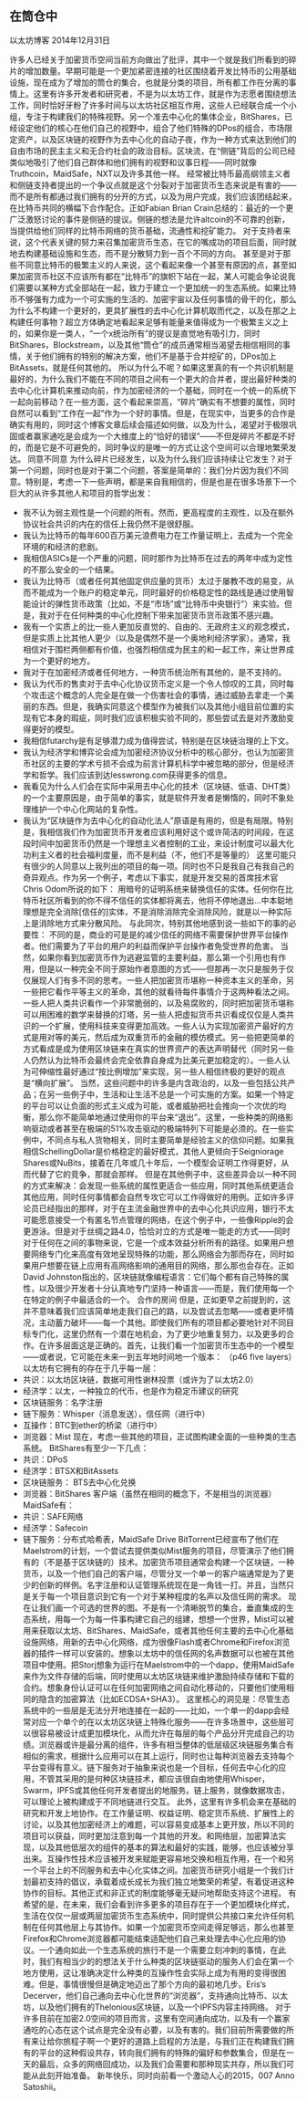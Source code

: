 ## 在筒仓中
以太坊博客
2014年12月31日

许多人已经关于加密货币空间当前方向做出了批评，其中一个就是我们所看到的碎片的增加数量。早期可能是一个更加紧密连接的社区围绕着开发比特币的公用基础设施，现在成为了增加的筒仓的集合，也就是分类的项目，所有都工作在分离的事情上。这里有许多开发者和研究者，不是为以太坊工作，就是作为志愿者围绕想法工作，同时恰好牙粉了许多时间与以太坊社区相互作用，这些人已经联合成一个小组，专注于构建我们的特殊视野。另一个准去中心化的集体企业，BitShares，已经设定他们的核心在他们自己的视野中，组合了他们特殊的DPos的组合，市场限定资产，以及区块链的视野作为去中心化的自动子夜，作为一种方式来达到他们的自由市场的民主主义和无合约社会的政治目标。区块流，在“侧链”背后的公司已经类似地吸引了他们自己群体和他们拥有的视野和议事日程——同时就像Truthcoin，MaidSafe，NXT以及许多其他一样。
经常被比特币最高纲领主义者和侧链支持者提出的一个争议点就是这个分裂对于加密货币生态来说是有害的——而不是所有都通过我们拥有的分开的方式，以及为用户完成，我们应该团结起来，在比特币共同的横幅下合作配合。正如Fabian Brian Crain总结的：最近的一个更广泛激怒讨论的事件是侧链的提议。侧链的想法是允许altcoin的不可靠的创新，当提供给他们同样的比特币网络的货币基础，流通性和挖矿能力。
对于支持者来说，这个代表关键的努力来召集加密货币生态，在它的嘴成功的项目后面，同时就地去构建基础设施和生态，而不是分散努力到一百个不同的方向。
甚至是对于那些不同意比特币的极繁主义的人来说，这个看起来像一个甚至有原因的点，甚至如果加密货币社区不应该所有都在“比特币”的旗帜下站在一起，某人可能会争论说我们需要以某种方式全部站在一起，致力于建立一个更加统一的生态系统。如果比特币不够强有力成为一个可实施的生活的、加密宇宙以及任何事情的骨干的化，那么为什么不构建一个更好的，更具扩展性的去中心化计算机取而代之，以及在那之上构建任何事物？超立方体确定地看起来足够有能量来值得成为一个极繁主义之上的，如果你是一类人，“一个x统治所有”的提议是直觉地有吸引力，同时BitShares，Blockstream，以及其他“筒仓”的成员通常相当渴望去相信相同的事情，关于他们拥有的特别的解决方案，他们不是基于合并挖矿的，DPos加上BitAssets，就是任何其他的。
所以为什么不呢？如果这里真的有一个共识机制是最好的，为什么我们不能在不同的项目之间有一个更大的合并者，提出最好种类的去中心化计算机来推动向前，作为加密经济的一个基础，同时在一个统一的系统下一起向前移动？在一些方面，这个看起来崇高，“碎片”确实有不想要的属性，同时自然可以看到“工作在一起”作为一个好的事情。但是，在现实中，当更多的合作是确实有用的，同时这个博客文章后续会描述如何做，以及为什么，渴望对于极限巩固或者赢家通吃是会成为一个大维度上的“恰好的错误”——不但是碎片不都是不好的，而是它是不可避免的，同时争议的是唯一的方式让这个空间可以合理地繁荣发达。
同意不同意
为什么碎片已经发生，以及为什么我们应该持续让它发生？对于第一个问题，同时也是对于第二个问题，答案是简单的：我们分片因为我们不同意。特别是，考虑一下一些声明，都是来自我相信的，但是也是在很多场景下一个巨大的从许多其他人和项目的哲学出发：
* 我不认为弱主观性是一个问题的所有。然而，更高程度的主观性，以及在额外协议社会共识的内在的信任上我仍然不是很舒服。
* 我认为比特币的每年600百万美元浪费电力在工作量证明上，去成为一个完全环境的和经济的悲剧。
* 我相信ASICs是一个严重的问题，同时那作为比特币在过去的两年中成为定性的不那么安全的一个结果。
* 我认为比特币（或者任何其他固定供应量的货币）太过于屡教不改的易变，从而不能成为一个账户的稳定单元，同时最好的价格稳定性的路线是通过使用智能设计的弹性货币政策（比如，不是“市场”或“比特币中央银行”）来实验。但是，我对于在任何种类的中心化控制下带来加密货币货币政策不感兴趣。
* 我有一个实质上的比一些人更加反直觉的、自由的、无政府主义的观念模式，但是实质上比其他人更少（以及是偶然不是一个奥地利经济学家）。通常，我相信对于围栏两侧都有价值，也强烈相信成为民主的和一起工作，来让世界成为一个更好的地方。
* 我对于在加密经济或者任何地方，一种货币统治所有其他的，是不支持的。
* 我认为代币的售卖对于去中心化协议货币定义是一个令人惊叹的工具，同时每个攻击这个概念的人完全是在做一个伤害社会的事情，通过威胁去拿走一个美丽的东西。但是，我确实同意这个模型作为被我们以及其他小组目前位置的实现有它本身的瑕疵，同时我们应该积极实验不同的，那些尝试去是对齐激励变得更好的模型。
* 我相信futarchy是有足够潜力成为值得尝试，特别是在区块链治理的上下文。
* 我认为经济学和博弈论会成为加密经济协议分析中的核心部分，也认为加密货币社区的主要的学术亏损不会成为前言计算机科学中被忽略的部分，但是经济学和哲学。我们应该到达lesswrong.com获得更多的信息。
* 我看见为什么人们会在实际中采用去中心化的技术（区块链、低语、DHT类）的一个主要原因是，由于简单的事实，就是软件开发者是懒惰的，同时不象处理维护一个中心化网站的复杂性。
* 我认为“区块链作为去中心化的自动化法人”原语是有用的，但是有局限。特别是，我相信我们作为加密货币开发者应该利用好这个或许简洁的时间段，在这段时间中加密货币仍然是一个理想主义者控制的工业，来设计制度可以最大化功利主义者的社会福利度量，而不是利益（不，他们不是等量的）
这里可能只有很少的人同意以上我列出的项目的每一项。同时也不只是我自己有我自己的奇异观点。作为另一个例子，考虑以下事实，就是开发交易的首席技术官 Chris Odom所说的如下：
用暗号的证明系统来替换信任的实体。任何你在比特币社区所看到的你不得不信任的实体都将离去，他将不停地退出...中本聪地理想是完全消除[信任的]实体，不是消除消除完全消除风险，就是以一种实际上是消除地方式来分散风险。
与此同次，特别其他地感到说一些如下的事的必要性：
不同的是，商业的可是是的减少信任的网络不需要保护世界平台操作者。他们需要为了平台的用户的利益而保护平台操作者免受世界的危害。
当然，如果你看到加密货币作为逃避监管的主要利益，那么第一个引用也有作用，但是以一种完全不同于原始作者意图的方式——但那再一次只是服务于仅仅展现人们有多不同的思考。一些人把加密货币堪称一种资本主义的革命，另一些把它看作平等主义的革命，其他的就看待每件事情介于这两种看法之间。一些人把人类共识看作一个非常脆弱的，以及易腐败的，同时把加密货币堪称可以用困难的数学来替换的灯塔，另一些人把虚拟货币共识看成仅仅是人类共识的一个扩展，使用科技来变得更加高效。一些人认为实现加密资产最好的方式是用对等的美元，然后成为双重货币的金融的模仿模式。另一些把更简单的方式看成是成为使用区块链来在真实的世界资产的表达声明替代（同时另一些人仍然认为比特币会最终会完全依靠自身成为比美元更加稳定的）。一些人认为可伸缩性最好通过“按比例增加”来实现，另一些人相信终极的更好的观点是“横向扩展”。
当然，这些问题中的许多是内含政治的，以及一些包括公共产品；在另一些例子中，生活和让生活不总是一个可实施的方案。如果一个特定的平台可以让负面的形式主义成为可能，或者威胁把社会推向一个次优的均衡，那么你不能简单地通过使用你的平台来“退出”。这里，一些种类的网络影响驱动或者甚至在极端的51%攻击驱动的极端特列下可能是必须的。在一些实例中，不同点与私人货物相关，同时主要简单是经验主义的信仰问题。如果我相信SchellingDollar是价格稳定的最好模式，其他人更倾向于Seigniorage Shares或NuBits，接着在几年或几十年后，一个模型会证明工作得更好，从而代替了它的竞争，那就会那样。
但是在其他例子中，这些差异会以一种不同的方式来解决：会发现一些系统的属性更适合一些应用，同时其他系统更适合其他应用，同时任何事情都会自然专攻它可以工作得做好的用例。正如许多评论员已经指出的那样，对于在主流金融世界中的去中心化共识应用，银行不太可能愿意接受一个有匿名节点管理的网络，在这个例子中，一些像Ripple的会更游泳。但是对于丝绸之路4.0，恰恰对立的方式是唯一能走的方式——同时对于任何在之间的事物来说，它是一个成本效益分析所有的路径。如果用户想要网络专门化来高度有效地呈现特殊的功能，那么网络会为那而存在，同时如果用户想要在链上应用有高网络影响的通用目的网络，那么那也会存在。正如David Johnston指出的，区块链就像编程语言：它们每个都有自己特殊的属性，以及很少开发者十分认真地专门坚持一种语言——而是，我们使用每一个在特定的例子中最适合的一个。
合作的房间
但是，正如更早之前提到的，这并不意味着我们应该简单地走我们自己的路，以及尝试去忽略——或者更坏情况，主动蓄力破坏——每一个其他。即使我们所有的项目都必要地针对不同目标专门化，这里仍然有一个潜在地机会，为了更少地重复努力，以及更多的合作。在许多层面这是正确的。首先，让我们看一个加密货币生态中的一个模型——或者说，它可能在未来一到五年地时间地一个版本：
（p46 five layers）
以太坊有它拥有的存在于几乎每一层：
* 共识：以太坊区块链，数据可用性谢林投票（或许为了以太坊2.0）
* 经济学：以太，一种独立的代币，也是作为稳定币建议的研究
* 区块链服务：名字注册
* 链下服务：Whisper（消息发送），信任网（进行中）
* 互操作：BTC到ether的桥梁（进行中）
* 浏览器：Mist
现在，考虑一些其他的项目，正试图构建全面的一些种类的生态系统。
BitShares有至少一下几点：
* 共识：DPoS
* 经济学：BTSX和BitAssets
* 区块链服务： BTS去中心化兑换
* 浏览器：BitShares 客户端（虽然在相同的概念下，不是相当的浏览器）
MaidSafe有：
* 共识：SAFE网络
* 经济学：Safecoin
* 链下服务：分布式哈希表，MaidSafe Drive
BitTorrent已经宣布了他们在Maelstrom的计划，一个尝试去提供类似Mist服务的项目，尽管演示了他们拥有的（不是基于区块链的）技术。加密货币项目通常会构建一个区块链，一种货币，以及一个他们自己的客户端，尽管分叉一个单一的客户端通常是为了更少的创新的样例。名字注册和认证管理系统现在是一角钱一打。并且，当然只是关于每一个项目意识到它有一个对于某种程度的名声以及信任网的需求。
现在让我们画一个可选的世界的图。不是有一个清晰脱节的集合，垂直集成的生态系统，用每一个为每一件事构建它自己的组建，想想一个世界，Mist可以被用来获取以太坊、BitShares、MaidSafe，或者其他任何主要的去中心化基础设施网络，用新的去中心化网络，成为很像Flash或者Chrome和Firefox浏览器的插件一样可以安装的。想象以太坊中的信任网的名声数据可以也被在其他项目中使用。把Storj想象为运行在Maelstrom中的一个dapp，使用MaidSafe来作为文件存储的后端，同时使用以太坊区块链来维护激励持续存储和下载的合约。想象身份认证可以在任何加密网络之间自动化移动的，只要他们使用相同的隐含的加密算法（比如ECDSA+SHA3）。
这里核心的洞见是：尽管生态系统中的一些层是无法分开地连接在一起的——比如，一个单一的dapp会经常对应一个单个的在以太坊区块链上特殊化服务——在许多场景中，这些层可以很容易被设计成更加模块化，从而允许在每层的每个产品分开完成自己的功绩。浏览器或许是最分离的组件，许多有相当整体的低层级区块链服务集合有相似的需求，根据什么应用可以在其上运行，同时也让每种浏览器去支持每个平台变得有意义。链下服务对于抽象来说也是一个目标，任何去中心化的应用，不管其采用的是何种区块链技术，都应该很自由地使用Whisper，Swarm，IPFS或其他任何开发者提出的地服务。链上服务，就像数据攻击，可以理论上被构建成于不同地链进行交互。
此外，这里有许多机会来在基础的研究和开发上地协作。在工作量证明、权益证明、稳定货币系统、扩展性上的讨论，以及其他加密经济上的难题，可以容易变成基本上更开放，所以不同的项目可以获益，同时更加注意到每一个其他的开发。和网络层，加密算法实现，以及其他低层次的组件的基本的算法和最好的实践，能够，也应该被分享出来。互操作性技术应该被开发来赋能更容易地交换和相互作用，在一个和另一个平台上的不同服务和去中心化实体之间。加密货币研究小组是一个我们计划最初支持的倡议，承载着成长成长为我们独立地繁荣的希望，有着促进这种协作的目标。其他正式和非正式的制度能够毫无疑问地帮助支持这个进程。
有希望的是，在未来，我们会看到许多更多的项目存在于一个更加模块化样式，生活在仅仅一层或两层加密货币生态系统中，同时提供公共接口来允许任何机制在任何其他层上与其协作。如果一个加密货币空间走得足够远，那么也甚至Firefox和Chrome浏览器都可能结束适配他们自己来处理去中心化应用的协议。一个通向如此一个生态系统的旅行不是一个需要立刻冲刺的事情，在此时，我们有相当少的的想法关于什么种类的区块链驱动的服务人们会在第一个地方使用，这让准确决定什么种类的互操作性会实际上成为有用的变得很困难。但是，事情很慢但是确定地迈出了那个方向的最初地几步。Eris‘s Decerver，他们自己通向去中心化世界的“浏览器”，支持通向比特币、以太坊，以及他们拥有的Thelonious区块链，以及一个IPFS内容主持网络。
对于许多目前在加密2.0空间的项目而言，这里有空间通向成功，以及有一个赢家通吃的心态在这个试点是完全没有必要，以及有害的。我们目前所需要做的所有来让给你旅程子啊一个更好的道路上启程的方法是，与我们正在构建我们拥有的平台的这种假设共存，转向我们拥有的特殊的偏好和参数集合，但是在一天的最后，众多的网络回成功，以及我们会需要和那种现实共存，所以我们可能从此刻开始准备。
新年快乐，同时向前看一个激动人心的2015，007 Anno Satoshii。



